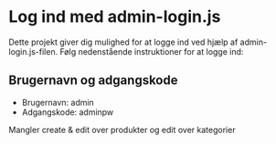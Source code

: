 # Log ind med admin-login.js

Dette projekt giver dig mulighed for at logge ind ved hjælp af admin-login.js-filen. Følg nedenstående instruktioner for at logge ind:

## Brugernavn og adgangskode

- Brugernavn: admin
- Adgangskode: adminpw



Mangler create & edit over produkter og edit over kategorier